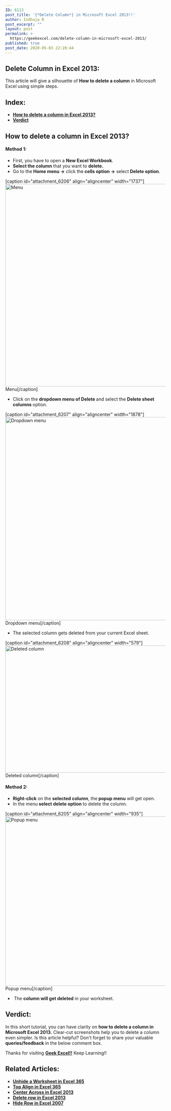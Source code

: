 ```yaml
---
ID: 6113
post_title: '{*Delete Column*} in Microsoft Excel 2013!!'
author: Indhuja R
post_excerpt: ""
layout: post
permalink: >
  https://geekexcel.com/delete-column-in-microsoft-excel-2013/
published: true
post_date: 2020-05-03 22:20:44
---
```

<h2>Delete Column in Excel 2013:</h2>
This article will give a silhouette of <strong>How to delete a column</strong> in Microsoft Excel using simple steps.
<h2>Index:</h2>
<ul>
 	<li><a href="#1"><strong>How to delete a column in Excel 2013?</strong></a></li>
 	<li><a href="#2"><strong>Verdict</strong></a></li>
</ul>
<h2 id="1">How to delete a column in Excel 2013?</h2>
<h4>Method 1:</h4>
<ul>
 	<li>First, you have to open a <strong>New Excel Workbook</strong>.</li>
 	<li><strong>Select the column</strong> that you want to <strong>delete.</strong></li>
 	<li>Go to the<strong> Home menu →</strong> click the<strong> cells option →</strong> select<b> Delete option</b>.</li>
</ul>
[caption id="attachment_6206" align="aligncenter" width="1737"]<img class="wp-image-6206 size-full" src="https://geekexcel.com/wp-content/uploads/2020/04/Screenshot_1-44.png" alt="Menu" width="1737" height="635" /> Menu[/caption]
<ul>
 	<li>Click on the <strong>dropdown menu of Delete </strong>and select the <strong>Delete sheet columns </strong>option.</li>
</ul>
[caption id="attachment_6207" align="aligncenter" width="1878"]<img class="wp-image-6207 size-full" src="https://geekexcel.com/wp-content/uploads/2020/04/Screenshot_2-42.png" alt="Dropdown menu" width="1878" height="637" /> Dropdown menu[/caption]
<ul>
 	<li>The selected column gets deleted from your current Excel sheet.</li>
</ul>
[caption id="attachment_6208" align="aligncenter" width="579"]<img class="wp-image-6208 size-full" src="https://geekexcel.com/wp-content/uploads/2020/04/Screenshot_4-44.png" alt="Deleted column" width="579" height="399" /> Deleted column[/caption]
<h4>Method 2:</h4>
<ul>
 	<li><strong>Right-click</strong> on the <strong>selected column</strong>, the<strong> popup menu</strong> will get open.</li>
 	<li>In the menu<strong> select delete option</strong> to delete the column.</li>
</ul>
[caption id="attachment_6205" align="aligncenter" width="935"]<img class="wp-image-6205 size-full" src="https://geekexcel.com/wp-content/uploads/2020/04/Screenshot_3-41.png" alt="Popup menu" width="935" height="531" /> Popup menu[/caption]
<ul>
 	<li><strong> </strong>The <strong>column will get deleted</strong> in your worksheet.</li>
</ul>
<h2 id="2">Verdict:</h2>
In this short tutorial, you can have clarity on <strong>how to delete a column in Microsoft Excel 2013.</strong> Clear-cut screenshots help you to delete a column even simpler. Is this article helpful? Don't forget to share your valuable <strong>queries/feedback</strong> in the below comment box.

Thanks for visiting <strong><a href="https://geekexcel.com/">Geek Excel!!</a></strong> Keep Learning!!
<h2>Related Articles:</h2>
<ul>
 	<li><a href="https://geekexcel.com/how-to-unhide-a-worksheet-in-microsoft-excel-365/" rel="nofollow"><strong>Unhide a Worksheet in Excel 365</strong></a></li>
 	<li><a href="https://geekexcel.com/how-to-top-align-a-text-in-microsoft-excel-365/" rel="nofollow"><strong>Top Align in Excel 365</strong></a></li>
 	<li><a href="https://geekexcel.com/use-center-across-in-microsoft-excel-2013/" rel="nofollow"><strong>Center Across in Excel 2013</strong></a></li>
 	<li><a href="https://geekexcel.com/how-to-delete-row-in-microsoft-excel-2013/" rel="nofollow"><strong>Delete row in Excel 2013</strong></a></li>
 	<li><a href="https://geekexcel.com/how-to-hide-row-in-microsoft-excel-2007/" rel="nofollow"><strong>Hide Row in Excel 2007</strong></a></li>
</ul>